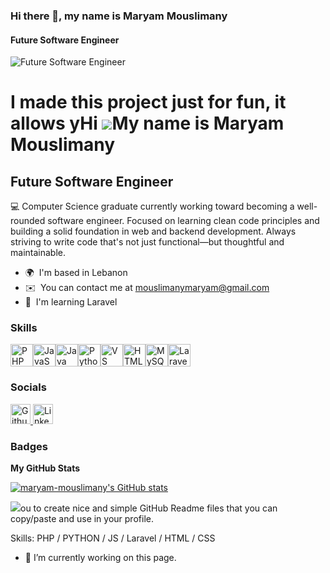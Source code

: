 ### Hi there 👋, my name is Maryam Mouslimany
#### Future Software Engineer
![Future Software Engineer](https://arturssmirnovs.github.io/github-profile-readme-generator/images/banner.png)

I made this project just for fun, it allows yHi ![](https://user-images.githubusercontent.com/18350557/176309783-0785949b-9127-417c-8b55-ab5a4333674e.gif)My name is Maryam Mouslimany
=========================================================================================================================================

Future Software Engineer
------------------------

💻 Computer Science graduate currently working toward becoming a well-rounded software engineer. Focused on learning clean code principles and building a solid foundation in web and backend development. Always striving to write code that's not just functional—but thoughtful and maintainable.

* 🌍  I'm based in Lebanon
* ✉️  You can contact me at [mouslimanymaryam@gmail.com](mailto:mouslimanymaryam@gmail.com)
* 🧠  I'm learning Laravel

### Skills


<p align="left">
<a href="https://www.php.net/" target="_blank" rel="noreferrer"><img src="https://raw.githubusercontent.com/danielcranney/readme-generator/main/public/icons/skills/php-colored.svg" width="36" height="36" alt="PHP" title="PHP"/></a><a href="https://developer.mozilla.org/en-US/docs/Web/JavaScript" target="_blank" rel="noreferrer"><img src="https://raw.githubusercontent.com/danielcranney/readme-generator/main/public/icons/skills/javascript-colored.svg" width="36" height="36" alt="JavaScript" title="JavaScript"/></a><a href="https://www.oracle.com/java/" target="_blank" rel="noreferrer"><img src="https://raw.githubusercontent.com/danielcranney/readme-generator/main/public/icons/skills/java-colored.svg" width="36" height="36" alt="Java" title="Java"/></a><a href="https://www.python.org/" target="_blank" rel="noreferrer"><img src="https://raw.githubusercontent.com/danielcranney/readme-generator/main/public/icons/skills/python-colored.svg" width="36" height="36" alt="Python" title="Python"/></a><a href="https://code.visualstudio.com/" target="_blank" rel="noreferrer"><img src="https://raw.githubusercontent.com/danielcranney/readme-generator/main/public/icons/skills/visualstudiocode-colored.svg" width="36" height="36" alt="VS Code" title="VS Code"/></a><a href="https://developer.mozilla.org/en-US/docs/Glossary/HTML5" target="_blank" rel="noreferrer"><img src="https://raw.githubusercontent.com/danielcranney/readme-generator/main/public/icons/skills/html5-colored.svg" width="36" height="36" alt="HTML5" title="HTML5"/></a><a href="https://www.mysql.com/" target="_blank" rel="noreferrer"><img src="https://raw.githubusercontent.com/danielcranney/readme-generator/main/public/icons/skills/mysql-colored.svg" width="36" height="36" alt="MySQL" title="MySQL"/></a><a href="https://laravel.com/" target="_blank" rel="noreferrer"><img src="https://raw.githubusercontent.com/danielcranney/readme-generator/main/public/icons/skills/laravel-colored.svg" width="36" height="36" alt="Laravel" title="Laravel"/></a>
</p>


### Socials

<p align="left"> <a href="https://www.github.com/maryam-mouslimany" target="_blank" rel="noreferrer"> <picture> <source media="(prefers-color-scheme: dark)" srcset="https://raw.githubusercontent.com/danielcranney/readme-generator/main/public/icons/socials/github-dark.svg" /> <source media="(prefers-color-scheme: light)" srcset="https://raw.githubusercontent.com/danielcranney/readme-generator/main/public/icons/socials/github.svg" /> <img src="https://raw.githubusercontent.com/danielcranney/readme-generator/main/public/icons/socials/github.svg" width="32" height="32" alt="Github" title="Github" /> </picture> </a> <a href="https://www.linkedin.com/in/maryam-mouslimany" target="_blank" rel="noreferrer"> <picture> <source media="(prefers-color-scheme: dark)" srcset="https://raw.githubusercontent.com/danielcranney/readme-generator/main/public/icons/socials/linkedin-dark.svg" /> <source media="(prefers-color-scheme: light)" srcset="https://raw.githubusercontent.com/danielcranney/readme-generator/main/public/icons/socials/linkedin.svg" /> <img src="https://raw.githubusercontent.com/danielcranney/readme-generator/main/public/icons/socials/linkedin.svg" width="32" height="32" alt="LinkedIn" title="LinkedIn" /> </picture> </a></p>

### Badges

<b>My GitHub Stats</b>

<a href="http://www.github.com/maryam-mouslimany"><img src="https://github-readme-stats.vercel.app/api?username=maryam-mouslimany&show_icons=true&hide=&count_private=true&title_color=ec4899&text_color=84cc16&icon_color=84cc16&bg_color=000000&hide_border=true&show_icons=true" alt="maryam-mouslimany's GitHub stats" /></a>

<a href="http://www.github.com/maryam-mouslimany"><img src="https://github-readme-streak-stats.herokuapp.com/?user=maryam-mouslimany&stroke=84cc16&background=000000&ring=ec4899&fire=ec4899&currStreakNum=84cc16&currStreakLabel=ec4899&sideNums=84cc16&sideLabels=84cc16&dates=84cc16&hide_border=true" /></a>ou to create nice and simple GitHub Readme files that you can copy/paste and use in your profile.

Skills: PHP / PYTHON / JS / Laravel / HTML / CSS

- 🔭 I’m currently working on this page. 
